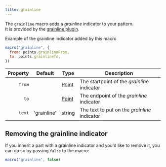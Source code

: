 ```yaml
---
title: grainline
---
```


The `grainline` macro adds a _grainline_ indicator to your pattern.  
It is provided by the [grainline plugin](/reference/plugins/grainline/).

<Example part="plugin_grainline">
Example of the grainline indicator added by this macro
</Example>

```js
macro("grainline", {
  from: points.grainlineFrom,
  to: points.grainlineTo,
})
```

| Property    | Default     | Type       | Description                                  |
|------------:|-------------|------------|----------------------------------------------|
| `from`      |             | [Point][1] | The startpoint of the _grainline_ indicator  |
| `to`        |             | [Point][1] | The endpoint of the _grainline_ indicator    |
| `text`      | 'grainline' | string     | The text to put on the _grainline_ indicator |

[1]: /reference/api/point

## Removing the grainline indicator

If you inherit a part with a grainline indicator and you'd like to remove it,
you can do so by passing `false` to the macro:

```js
macro('grainline', false)
```
